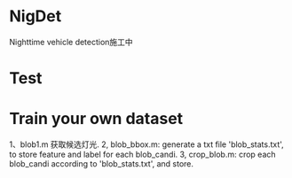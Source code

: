 # NigDet
Nighttime vehicle detection施工中

# Test

# Train your own dataset
1、blob1.m 获取候选灯光.
2, blob_bbox.m: generate a txt file 'blob_stats.txt', to store feature and label for each blob_candi.
3, crop_blob.m: crop each blob_candi according to 'blob_stats.txt', and store.
